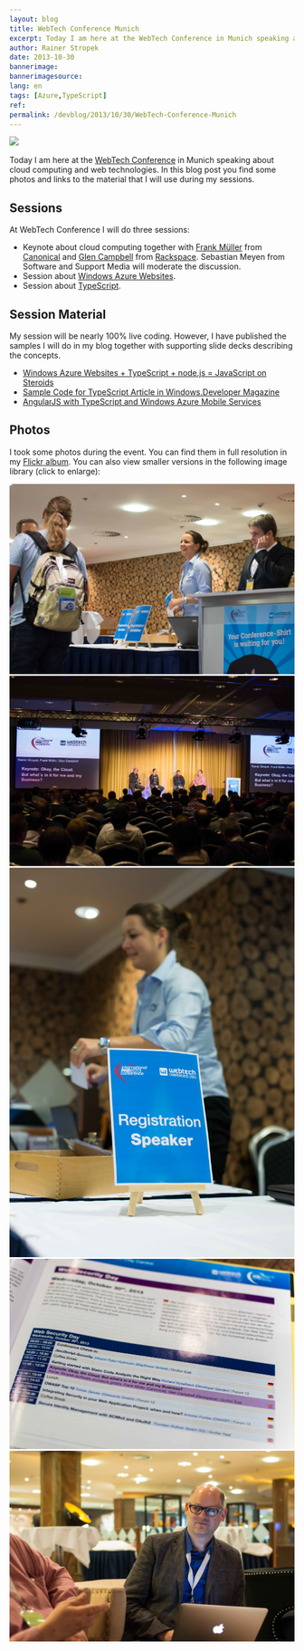 ```yaml
---
layout: blog
title: WebTech Conference Munich
excerpt: Today I am here at the WebTech Conference in Munich speaking about cloud computing and web technologies. In this blog post you find some photos and links to the material that I will use during my sessions.
author: Rainer Stropek
date: 2013-10-30
bannerimage: 
bannerimagesource: 
lang: en
tags: [Azure,TypeScript]
ref: 
permalink: /devblog/2013/10/30/WebTech-Conference-Munich
---
```


<p>
  <img src="{{site.baseurl}}/content/images/blog/2013/10/DSC_1871.jpg" />
</p><p>Today I am here at the <a href="http://webtechcon.de/" target="_blank">WebTech Conference</a> in Munich speaking about cloud computing and web technologies. In this blog post you find some photos and links to the material that I will use during my sessions.</p><h2>Sessions</h2><p>At WebTech Conference I will do three sessions:</p><ul>
  <li>Keynote about cloud computing together with <a href="https://www.xing.com/profiles/Frank_Mueller7" target="_blank">Frank Müller</a> from <a href="http://www.canonical.com/" target="_blank">Canonical</a> and <a href="http://glenc.io/about.html" target="_blank">Glen Campbell</a> from <a href="http://www.rackspace.com/" target="_blank">Rackspace</a>. Sebastian Meyen from Software and Support Media will moderate the discussion.</li>
  <li>Session about <a href="http://webtechcon.de/node/1160" target="_blank">Windows Azure Websites</a>.</li>
  <li>Session about <a href="http://webtechcon.de/node/1161" target="_blank">TypeScript</a>.</li>
</ul><h2>Session Material</h2><p>My session will be nearly 100% live coding. However, I have published the samples I will do in my blog together with supporting slide decks describing the concepts.</p><ul>
  <li>
    <a href="http://www.software-architects.com/devblog/2013/02/20/Windows-Azure-Websites--TypeScript--nodejs--JavaScript-on-Steroids" target="_blank">Windows Azure Websites + TypeScript + node.js = JavaScript on Steroids</a>
  </li>
  <li>
    <a href="http://www.software-architects.com/devblog/2012/11/02/Sample-Code-for-TypeScript-Article-in-WindowsDeveloper-Magazine" target="_blank">Sample Code for TypeScript Article in Windows.Developer Magazine</a>
  </li>
  <li>
    <a href="http://www.software-architects.com/devblog/2013/10/17/AngularJS-with-TypeScript-and-Windows-Azure-Mobile-Services" target="_blank">AngularJS with TypeScript and Windows Azure Mobile Services</a>
  </li>
</ul><h2>Photos</h2><p>I took some photos during the event. You can find them in full resolution in my <a href="http://flic.kr/s/aHsjLBFMAx" target="_blank">Flickr album</a>. You can also view smaller versions in the following image library (click to enlarge):</p>

<div class="row tc-image-gallery">
    <div class="col-xs-6 col-sm-4 col-md-4"><a data-lightbox="gab" href="/content/images/blog/2013/10/WebTechConf/2013-10-30 IPC Muenchen 1.jpg"><img src="/content/images/blog/2013/10/WebTechConf/2013-10-30 IPC Muenchen 1.jpg" /></a></div>
    <div class="col-xs-6 col-sm-4 col-md-4"><a data-lightbox="gab" href="/content/images/blog/2013/10/WebTechConf/2013-10-30 IPC Muenchen 10.jpg"><img src="/content/images/blog/2013/10/WebTechConf/2013-10-30 IPC Muenchen 10.jpg" /></a></div>
    <div class="col-xs-6 col-sm-4 col-md-4"><a data-lightbox="gab" href="/content/images/blog/2013/10/WebTechConf/2013-10-30 IPC Muenchen 2.jpg"><img src="/content/images/blog/2013/10/WebTechConf/2013-10-30 IPC Muenchen 2.jpg" /></a></div>
    <div class="col-xs-6 col-sm-4 col-md-4"><a data-lightbox="gab" href="/content/images/blog/2013/10/WebTechConf/2013-10-30 IPC Muenchen 3.jpg"><img src="/content/images/blog/2013/10/WebTechConf/2013-10-30 IPC Muenchen 3.jpg" /></a></div>
    <div class="col-xs-6 col-sm-4 col-md-4"><a data-lightbox="gab" href="/content/images/blog/2013/10/WebTechConf/2013-10-30 IPC Muenchen 4.jpg"><img src="/content/images/blog/2013/10/WebTechConf/2013-10-30 IPC Muenchen 4.jpg" /></a></div>
</div>